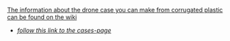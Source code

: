 [The information about the drone case you can make from corrugated plastic can be found on the wiki](https://github.com/uavpal/disco-docs/wiki/cases)

* [*follow this link to the cases-page*](https://github.com/uavpal/disco-docs/wiki/cases)
